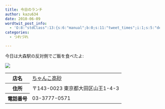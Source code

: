 ```yaml
---
title: 今日のランチ
author: kazu634
date: 2010-06-09
wordtwit_post_info:
  - 'O:8:"stdClass":13:{s:6:"manual";b:0;s:11:"tweet_times";i:1;s:5:"delay";i:0;s:7:"enabled";i:1;s:10:"separation";s:2:"60";s:7:"version";s:3:"3.7";s:14:"tweet_template";b:0;s:6:"status";i:2;s:6:"result";a:0:{}s:13:"tweet_counter";i:2;s:13:"tweet_log_ids";a:1:{i:0;i:5275;}s:9:"hash_tags";a:0:{}s:8:"accounts";a:1:{i:0;s:7:"kazu634";}}'
categories:
  - つれづれ

---
```

<div class="section">
<p>
    今日は大森駅の反対側でご飯を食べたよ:
</p>
  
<p>
<center>
</center>
</p>
  
<p>
<a href="http://flickr.com/photos/42332031@N02/4685155384/" onclick="__gaTracker('send', 'event', 'outbound-article', 'http://flickr.com/photos/42332031@N02/4685155384/', '');" title="Lunch"><img src="http://farm5.static.flickr.com/4018/4685155384_ebaba86b9e.jpg" /></a>
</p></p> 
  
<table>
<tr>
<th>
        店名
</th>
      
<td>
<a href="http://r.gnavi.co.jp/p697700/?ak=VMPVyGdfIVYCrk8cr02oSYEV7QXvr8jhUTdC%2Ba4dsB8%3D" onclick="__gaTracker('send', 'event', 'outbound-article', 'http://r.gnavi.co.jp/p697700/?ak=VMPVyGdfIVYCrk8cr02oSYEV7QXvr8jhUTdC%2Ba4dsB8%3D', 'ちゃんこ高砂');" target="_blank">ちゃんこ高砂</a>
</td>
</tr>
    
<tr>
<th>
        住所
</th>
      
<td>
        〒143-0023 東京都大田区山王1-4-3
</td>
</tr>
    
<tr>
<th>
        電話番号
</th>
      
<td>
        03-3777-0571
</td>
</tr>
</table>
</div>

